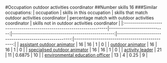 #Occupation outdoor activities coordinator
##Number skills 16
###Similar occupations:
| occupation                                                            |   skills in this occupation |   skills that match outdoor activities coordinator |   percentage match with outdoor activities coordinator |   skills not in outdoor activities coordinator |
|:----------------------------------------------------------------------|----------------------------:|---------------------------------------------------:|-------------------------------------------------------:|-----------------------------------------------:|
| [assistant outdoor animator](assistant_outdoor_animator.md)           |                          16 |                                                 16 |                                                 1      |                                              0 |
| [outdoor animator](outdoor_animator.md)                               |                          16 |                                                 16 |                                                 1      |                                              0 |
| [specialised outdoor animator](specialised_outdoor_animator.md)       |                          16 |                                                 16 |                                                 1      |                                              0 |
| [activity leader](activity_leader.md)                                 |                          21 |                                                 11 |                                                 0.6875 |                                             10 |
| [environmental education officer](environmental_education_officer.md) |                          13 |                                                  4 |                                                 0.25   |                                              9 |
